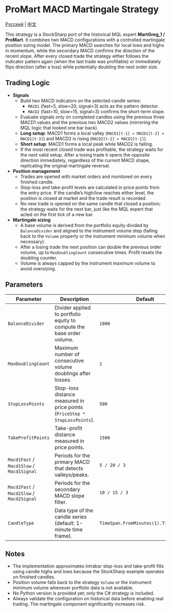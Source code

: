 # ProMart MACD Martingale Strategy
[Русский](README_ru.md) | [中文](README_cn.md)

This strategy is a StockSharp port of the historical MQL expert **MartGreg_1 / ProMart**. It combines two MACD configurations with a controlled martingale position sizing model. The primary MACD searches for local lows and highs in momentum, while the secondary MACD confirms the direction of the recent slope. After every closed trade the strategy either follows the indicator pattern again (when the last trade was profitable) or immediately flips direction (after a loss) while potentially doubling the next order size.

## Trading Logic

- **Signals**
  - Build two MACD indicators on the selected candle series:
    - `MACD1` (fast=5, slow=20, signal=3) acts as the pattern detector.
    - `MACD2` (fast=10, slow=15, signal=3) confirms the short-term slope.
  - Evaluate signals only on completed candles using the previous three MACD1 values and the previous two MACD2 values (mirroring the MQL logic that looked one bar back).
  - **Long setup**: MACD1 forms a local valley (`MACD1[t-1] > MACD1[t-2] < MACD1[t-3]`) and MACD2 is rising (`MACD2[t-2] > MACD2[t-1]`).
  - **Short setup**: MACD1 forms a local peak while MACD2 is falling.
  - If the most recent closed trade was profitable, the strategy waits for the next valid setup. After a losing trade it opens the opposite direction immediately, regardless of the current MACD shape, replicating the original martingale reversal.
- **Position management**
  - Trades are opened with market orders and monitored on every finished candle.
  - Stop-loss and take-profit levels are calculated in price points from the entry price. If the candle’s high/low reaches either level, the position is closed at market and the trade result is recorded.
  - No new trade is opened on the same candle that closed a position; the strategy waits for the next bar, just like the MQL expert that acted on the first tick of a new bar.
- **Martingale sizing**
  - A base volume is derived from the portfolio equity divided by `BalanceDivider` and aligned to the instrument volume step (falling back to the `Volume` property or the instrument minimum volume when necessary).
  - After a losing trade the next position can double the previous order volume, up to `MaxDoublingCount` consecutive times. Profit resets the doubling counter.
  - Volume is always capped by the instrument maximum volume to avoid oversizing.

## Parameters

| Parameter | Description | Default |
|-----------|-------------|---------|
| `BalanceDivider` | Divider applied to portfolio equity to compute the base order volume. | `1000` |
| `MaxDoublingCount` | Maximum number of consecutive volume doublings after losses. | `1` |
| `StopLossPoints` | Stop-loss distance measured in price points (`PriceStep * StopLossPoints`). | `500` |
| `TakeProfitPoints` | Take-profit distance measured in price points. | `1500` |
| `Macd1Fast` / `Macd1Slow` / `Macd1Signal` | Periods for the primary MACD that detects valleys/peaks. | `5 / 20 / 3` |
| `Macd2Fast` / `Macd2Slow` / `Macd2Signal` | Periods for the secondary MACD slope filter. | `10 / 15 / 3` |
| `CandleType` | Data type of the candle series (default: 1-minute time frame). | `TimeSpan.FromMinutes(1).TimeFrame()` |

## Notes

- The implementation approximates intrabar stop-loss and take-profit fills using candle highs and lows because the StockSharp example operates on finished candles.
- Position volume falls back to the strategy `Volume` or the instrument minimum volume whenever portfolio data is not available.
- No Python version is provided yet; only the C# strategy is included.
- Always validate the configuration on historical data before enabling real trading. The martingale component significantly increases risk.
